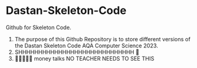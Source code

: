 # Dastan-Skeleton-Code
Github for Skeleton Code. 

1. The purpose of this Github Repository is to store different versions of the Dastan Skeleton Code AQA Computer Science 2023.
2. SHHHHHHHHHHHHHHHHHHHHHHHHHHHHH 🤫
3. 🤑🤑🤑🤑🤑 money talks
   NO TEACHER NEEDS TO SEE THIS
   
  
